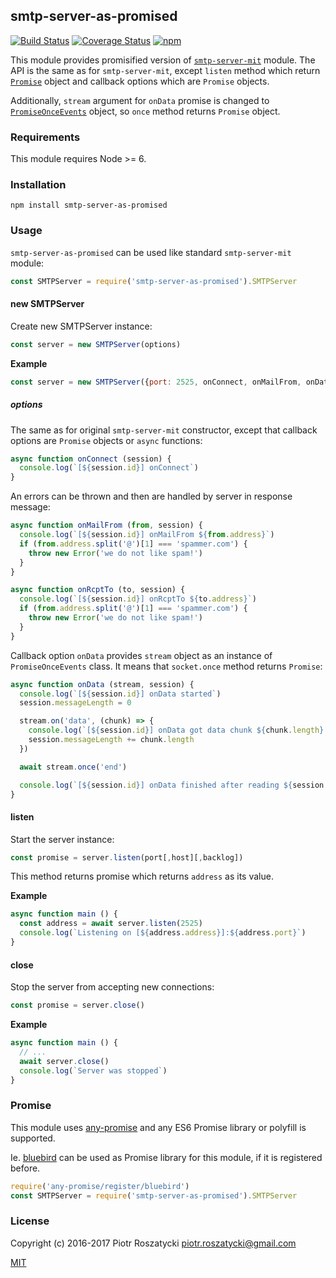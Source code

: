 ## smtp-server-as-promised

[![Build Status](https://secure.travis-ci.org/dex4er/js-smtp-server-as-promised.svg)](http://travis-ci.org/dex4er/js-smtp-server-as-promised) [![Coverage Status](https://coveralls.io/repos/github/dex4er/js-smtp-server-as-promised/badge.svg)](https://coveralls.io/github/dex4er/js-smtp-server-as-promised) [![npm](https://img.shields.io/npm/v/smtp-server-as-promised.svg)](https://www.npmjs.com/package/smtp-server-as-promised)

This module provides promisified version of [`smtp-server-mit`](https://www.npmjs.com/package/smtp-server-mit) module. The
API is the same as for `smtp-server-mit`, except `listen` method which return
[`Promise`](https://developer.mozilla.org/en-US/docs/Web/JavaScript/Reference/Global_Objects/Promise)
object and callback options which are `Promise` objects.

Additionally, `stream` argument for `onData` promise is changed to
[`PromiseOnceEvents`](https://www.npmjs.com/package/promise-once-events) object,
so `once` method returns `Promise` object.

### Requirements

This module requires Node >= 6.

### Installation

```shell
npm install smtp-server-as-promised
```

### Usage

`smtp-server-as-promised` can be used like standard `smtp-server-mit` module:

```js
const SMTPServer = require('smtp-server-as-promised').SMTPServer
```

#### new SMTPServer

Create new SMTPServer instance:

```js
const server = new SMTPServer(options)
```

**Example**

```js
const server = new SMTPServer({port: 2525, onConnect, onMailFrom, onData})
```

##### options

The same as for original `smtp-server-mit` constructor, except that callback
options are `Promise` objects or `async` functions:

```js
async function onConnect (session) {
  console.log(`[${session.id}] onConnect`)
}
```

An errors can be thrown and then are handled by server in response message:

```js
async function onMailFrom (from, session) {
  console.log(`[${session.id}] onMailFrom ${from.address}`)
  if (from.address.split('@')[1] === 'spammer.com') {
    throw new Error('we do not like spam!')
  }
}

async function onRcptTo (to, session) {
  console.log(`[${session.id}] onRcptTo ${to.address}`)
  if (from.address.split('@')[1] === 'spammer.com') {
    throw new Error('we do not like spam!')
  }
}
```

Callback option `onData` provides `stream` object as an instance of
`PromiseOnceEvents` class. It means that `socket.once` method returns `Promise`:

```js
async function onData (stream, session) {
  console.log(`[${session.id}] onData started`)
  session.messageLength = 0

  stream.on('data', (chunk) => {
    console.log(`[${session.id}] onData got data chunk ${chunk.length} bytes`)
    session.messageLength += chunk.length
  })

  await stream.once('end')

  console.log(`[${session.id}] onData finished after reading ${session.messageLength} bytes`)
}
```

#### listen

Start the server instance:

```js
const promise = server.listen(port[,host][,backlog])
```

This method returns promise which returns `address` as its value.

**Example**

```js
async function main () {
  const address = await server.listen(2525)
  console.log(`Listening on [${address.address}]:${address.port}`)
}
```

#### close

Stop the server from accepting new connections:

```js
const promise = server.close()
```

**Example**

```js
async function main () {
  // ...
  await server.close()
  console.log(`Server was stopped`)
}
```

### Promise

This module uses [any-promise](https://www.npmjs.com/package/any-promise) and
any ES6 Promise library or polyfill is supported.

Ie. [bluebird](https://www.npmjs.com/package/bluebird) can be used as Promise
library for this module, if it is registered before.

```js
require('any-promise/register/bluebird')
const SMTPServer = require('smtp-server-as-promised').SMTPServer
```

### License

Copyright (c) 2016-2017 Piotr Roszatycki <piotr.roszatycki@gmail.com>

[MIT](https://opensource.org/licenses/MIT)
